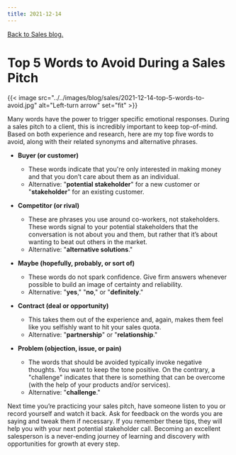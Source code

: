 ```yaml
---
title: 2021-12-14
---
```


[Back to Sales blog.](../#sales)

# Top 5 Words to Avoid During a Sales Pitch

{{< image src="../../images/blog/sales/2021-12-14-top-5-words-to-avoid.jpg" alt="Left-turn arrow" set="fit" >}}

Many words have the power to trigger specific emotional responses. During a sales pitch to a client, this is incredibly important to keep top-of-mind. Based on both experience and research, here are my top five words to avoid, along with their related synonyms and alternative phrases.

- **Buyer (or customer)**
    - These words indicate that you're only interested in making money and that you don’t care about them as an individual.
    - Alternative: "**potential stakeholder**" for a new customer or "**stakeholder**" for an existing customer.

- **Competitor (or rival)**
    - These are phrases you use around co-workers, not stakeholders. These words signal to your potential stakeholders that the conversation is not about you and them, but rather that it’s about wanting to beat out others in the market.
    - Alternative: "**alternative solutions**."

- **Maybe (hopefully, probably, or sort of)**
    - These words do not spark confidence. Give firm answers whenever possible to build an image of certainty and reliability.
    - Alternative: "**yes**," "**no**," or "**definitely**."

- **Contract (deal or opportunity)**
    - This takes them out of the experience and, again, makes them feel like you selfishly want to hit your sales quota.
    - Alternative: "**partnership**" or "**relationship**."

- **Problem (objection, issue, or pain)**
    - The words that should be avoided typically invoke negative thoughts. You want to keep the tone positive. On the contrary, a "challenge" indicates that there is something that can be overcome (with the help of your products and/or services).
    - Alternative: "**challenge**."

Next time you’re practicing your sales pitch, have someone listen to you or record yourself and watch it back. Ask for feedback on the words you are saying and tweak them if necessary. If you remember these tips, they will help you with your next potential stakeholder call. Becoming an excellent salesperson is a never-ending journey of learning and discovery with opportunities for growth at every step.
